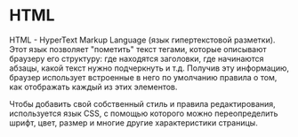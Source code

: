 # HTML

HTML - HyperText Markup Language (язык гипертекстовой разметки). Этот язык позволяет "пометить" текст тегами, которые описывают браузеру его структуру: где находятся заголовки, где начинаются абзацы, какой текст нужно подчеркнуть и т.д. Получив эту информацию, браузер использует встроенные в него по умолчанию правила о том, как отображать каждый из этих элементов.

Чтобы добавить свой собственный стиль и правила редактирования, используется язык CSS, с помощью которого можно переопределить шрифт, цвет, размер и многие другие характеристики страницы.
